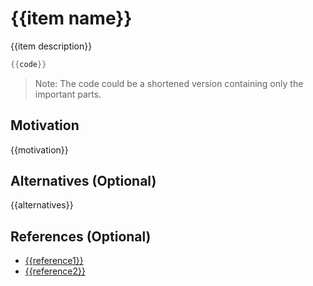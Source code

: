 # {{item name}}

{{item description}}

```swift
{{code}}
```

> Note: The code could be a shortened version containing only the important parts.

## Motivation

{{motivation}}

## Alternatives (Optional)

{{alternatives}}

## References (Optional)

- [{{reference1}}](http://link.to/reference)
- [{{reference2}}](http://link.to/reference)
